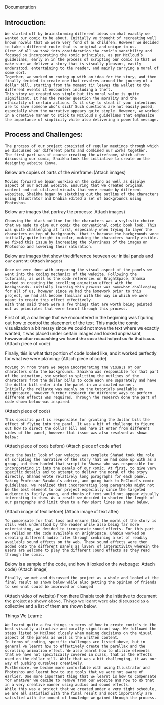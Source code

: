 Documentation 

## Introduction:

	We started off by brainstorming different ideas on what exactly we wanted our comic to be about. Initially we thought of recreating well known novels that we were very fond of as children. However we decided to take a different route that is original and unique to us.
	First of all we took into consideration the comic’s sensibility and focused on incorporating the comic principles, as per McCloud’s guidelines, early on in the process of scripting our comic so that we make sure we deliver a story that is visually pleasant, easily understood, entertaining to the reader, and mainly carrying a moral of some sort. 
	Together, we worked on coming up with an idea for the story, and then finally decided to create one that revolves around the journey of a dollar bill, starting from the moment tit leaves the wallet to the different events it encounters including a theft. 
	This story we created was simple but its moral value is quite significant. It has the reader question the morality and the ethicality of certain actions. Is it okay to steal if your intentions are to save someone who’s sick? Such questions are not easily posed, especially when the narrative appears quite simple. However, we worked in a creative manner to stick to McCloud’s guidelines that emphasize the importance of simplicity while also delivering a powerful message. 

## Process and Challenges:

	The process of our project consisted of regular meetings through which we discussed our different parts and combined our works together.
	The first part was of course creating the wireframe, which after discussing our comic, Shaikha took the initiative to create on the designing website Canva. 
Below are copies of parts of the wireframe: 
(Attach images)

	Moving forward we began working on the coding as well as display aspect of our actual website. Ensuring that we created original content and not utilized visuals that were remade by different websites, Shaikha began by sketching out the outline of the characters using Illustrator and Dhabia edited a set of backgrounds using Photoshop.
Below are images that portray the process:
(Attach images)

	Choosing the black outline for the characters was a stylistic choice that we made to give our comic the conventional comic book look. This was quite challenging at first, especially when trying to layer the characters on top of backgrounds, that is because the backgrounds were initially quite bright in color, making the characters hardly visible. We fixed this issue by increasing the blurriness of the images on Photoshop and lowering their saturation.
Below are images that show the difference between our initial panels and our current: 
(Attach images)

	Once we were done with preparing the visual aspect of the panels we went into the coding mechanics of the website. Following the tutorials, as well as the code references on BrightSpace, Shamsa worked on creating the scrolling animation effect with the backgrounds. Initially learning this process was somewhat challenging for all of us, however since we had the homework prior to this project, we had all become familiar with the way in which we were meant to create this effect effectively. 
	With that said there were a few things that are worth being pointed out as principles that were learnt through this process.
First of all, a challenge that we encountered in the beginning was figuring out how to control the placement of the text. This made the comic visualization a bit messy since we could not move the text where we exactly wanted, it was placed under certain images and looked unpleasant, however after researching we found the code that helped us fix that issue. 
(Attach piece of code)

Finally, this is what that portion of code looked like, and it worked perfectly for what we were planning:
(Attach piece of code)

	Moving on from there we began incorporating the visuals of our characters onto the backgrounds. Shaikha was responsible for that part of the animation, she worked on splitting the outlines of the characters from the dollar bills to code each one separately and have the dollar bill enter into the panel in an animated manner.
	Initially the reliance was mainly on the tutorials available on BrightSpace, however further research for different ways to perform different effects was required. Through the research done the part of code shown below was inspired. 
(Attach piece of code)

	This specific part is responsible for granting the dollar bill the effect of flying into the panel. It was a bit of challenge to figure out how to direct the dollar bill and have it enter from different sides of the panel, however that issue was also resolved as shown below:
(Attach piece of code before)
(Attach piece of code after)

	Once the basic look of our website was complete Shahad took the role of scripting the narrative of the story that we had come up with as a group, and then handed that script to Shamsa who was responsible for incorporating it into the panels of our comic. At first, to give very specific details and to attempt to deliver the moral of the story directly, Shahad wrote relatively long paragraphs for each panel. Taking Professor Banakou’s advice, and going back to McCloud’s comic guidelines, we realized that incorporating long paragraphs might not be the best element to our project especially since the targeted audience is fairly young, and chunks of text would not appear visually interesting to them. As a result we decided to shorten the length of our paragraphs and limit them to a few short lines as shown below. 
(Attach image of text before)
(Attach image of text after)

	To compensate for that loss and ensure that the moral of the story is still well understood by the reader while also being far more entertaining, we decided to incorporate sound effects. For this part we relied on the code available on BrightSpace. Dhabia worked on creating different audio files through combining a set of readily available sound effects on the web. These sound effects were then added onto the different panels as layers of interactivity wherein the users are welcome to play the different sound effects as they read through the comic. 
Below is a sample of the code, and how it looked on the webpage:
(Attach code)
(Attach image)

	Finally, we met and discussed the project as a whole and looked at the final result as shown below while also getting the opinion of friends to see what could be improved or changed. 
(Attach video of website)
From there Dhabia took the initiative to document the project as shown above. Things we learnt were also discussed as a collective and a list of them are shown below. 
  
Things We Learnt:

	We learnt quite a few things in terms of how to create comic’s in the best visually attractive and morally significant way. We followed the steps listed by McCloud closely when making decisions on the visual aspect of the panels as well as the written content. 
	In terms of coding, specific challenges are listed above, but in general we learnt how to effectively create the parallax and the scrolling animation effect. We also learnt how to utilize elements that we have not specifically covered in class, that is the effects used on the dollar bill. While that was a bit challenging, it was our way of pushing ourselves creatively. 
	Furthermore, we became more comfortable with using Illustrator and Photoshop and learnt how to use tools that we were not aware of earlier. One more important thing that we learnt is how to compensate for whatever we decide to remove from our website and how to do that in a very creative manner using audios and sound effects. 
	While this was a project that we created under a very tight schedule, we are all satisfied with the final result and most importantly are satisfied with the amount of knowledge we gained through the process. 
